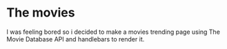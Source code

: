 # The movies

 I was feeling bored so i decided to make a movies trending page using The Movie Database API and handlebars to render it.
